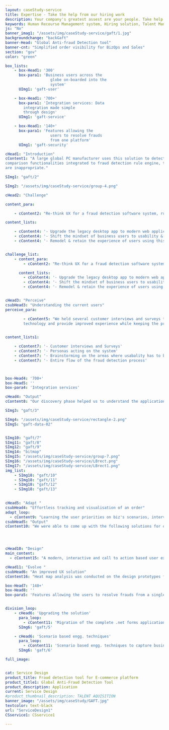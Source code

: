 ```yaml
---
layout: caseStudy-service
title: Expertise - Take the help from our hiring work
description: Your company's greatest assest are your people. Take help our hiring experts to recruit the best desired talents.
keywords: Human Recourse Management system, Hiring solution, Talent Management Software, Application Tracking System, AI-Enabled, Recruitment Management software, recruitment system, Talent CRM, HR Software, Bangalore, India
js: "No"
banner_imag1: "/assets/img/caseStudy-service/gaft/1.jpg"
backgroundchange: "backGaft"
banner-Head: "Global Anti-fraud Detection tool"
banner-cnt: "Simplified order visibility for BizOps and Sales"
section: "gov"
color: "green"

box_lists:
    - box-Head1: '300'
      box-para1: 'Business users across the
                    globe on-boarded into the
                    system'
      UImg1: 'gaft-user'

    - box-Head1: '700+'
      box-para1: 'Integration services: Data
        integration made simple
        through design'
      UImg1: 'gaft-service'

    - box-Head1: '140+'
      box-para1: 'Features allowing the
                    users to resolve frauds
                    from one platform'
      UImg1: 'gaft-security'

cHead1: "Introduction"
cContent1: "A large global PC manufacturer uses this solution to detect e-commerce frauds, dubious monetary transactions & geo trade compliance. This application contains complex search and
comparison functionalities integrated to fraud detection rule engine, to flag transactions that
are inappropriate."

SImg1: "gaft/2"

SImg2: "/assets/img/caseStudy-service/group-4.png"

cHead2: "Challenge"

content_para:

    - cContent2: "Re-think UX for a fraud detection software system, run actively till date by a global tech giant that is still functional from last 20 years."

content_lists:

    - cContent4: '- Upgrade the legacy desktop app to modern web application'
    - cContent4: '- Shift the mindset of business users to usability & minimalism aspects'
    - cContent4: '- Remodel & retain the experience of users using this 20 yr. old app'


challenge_list:
    - content_para:
        - cContent2: "Re-think UX for a fraud detection software system, run actively till date by a global tech giant that is still functional from last 20 years."

      content_lists:
        - cContent4: '- Upgrade the legacy desktop app to modern web application'
        - cContent4: '- Shift the mindset of business users to usability & minimalism aspects'
        - cContent4: '- Remodel & retain the experience of users using this 20 yr. old app'


cHead3: "Perceive"
csubHead3: "Understanding the current users"
perceive_para:

        - cContent5: "We held several customer interviews and surveys to understand the pros and cons of the existing application. We needed the data to re-imagine this legacy native app before migrating to
        technology and provide improved experience while keeping the process intact."
       

content_lists1:

    - cContent7: '- Customer interviews and Surveys'
    - cContent7: '- Personas acting on the system'
    - cContent7: '- Brainstorming on the areas where usabality has to be improved '
    - cContent7: '- Entire flow of the fraud detection process'



box-Head4: '700+'
box-Head5: ''
box-para4: 'Integration services'

cHead4: "Output"
cContent8: "Our discovery phase helped us to understand the application in and out, so that we could come up with a better experience. We conceptualized a fresh look on how the app should be designed and navigate. We finalized on various patterns, while retaining user sensibility to the legacy app."

SImg3: "gaft/3"

SImg4: "/assets/img/caseStudy-service/rectangle-2.png"
SImg5: "gaft-data-02"


SImg10: "gaft/7"
SImg11: "gaft/8"
SImg12: "gaft/9"
SImg14: "bitmap"
SImg15: "/assets/img/caseStudy-service/group-7.png"
SImg16: "/assets/img/caseStudy-service/LBrect.png"
SImg17: "/assets/img/caseStudy-service/LBrect1.png"
img_list:
    - SImg18: "gaft/10"
    - SImg18: "gaft/11"
    - SImg18: "gaft/12"
    - SImg18: "gaft/13"
    

cHead5: "Adapt "
csubHead4: "Effortless tracking and visualisation of an order"
adapt_loop:
  - cContent9: "Learning the user priorities on biz's scenarios, interviews with high frequency users to understand the pain-points, outcome based discussion on the scenarios to draw insights and achieve call to action for every user scenarios reducing to 2 - 3 clicks."
csubHead5: "Output"
cContent10: "We were able to come up with the following solutions for our customers:"




cHead10: "Design"
main_content:
  - cContent15: "A modern, interactive and call to action based user experience."

cHead11: "Evolve "
csubHead6: "An improved UX solution"
cContent16: "Heat map analysis was conducted on the design prototypes for validation with the business users. Over few iterations, we were able to achieve the desired outcome for the multi-user system by retaining the old world charm with applied UX principles and methods at scale. "

box-Head7: '140+'
box-Head8: ''
box-para5: 'Features allowing the users to resolve frauds from a single platform'


division_loop:
    - cHead6: 'Upgrading the solution'
      para_loop:
        - cContent11: 'Migration of the complete .net forms application to a cloud based solution while keeping all the 700+ integration services intact.'
      SImg6: 'gaft/5'

    - cHead6: 'Scenario based engg. techniques'
      para_loop:
        - cContent11: 'Scenario based engg. techniques to capture business outcomes.'
      SImg6: 'gaft/6'

full_image:


cat: Service Design
product_title: Fraud detection tool for E-commerce platform
product_title1: Global Anti-Fraud Detection Tool
product_description: Application
current: Service Design
#product_thumbnail_description: TALENT AQUISITION
banner_image: "/assets/img/caseStudy/GAFT.jpg"
textcolor: text-black
url: "ServiceDesign1"
CSservice1: CSservice1

---
```

